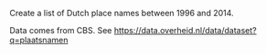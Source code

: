 Create a list of Dutch place names between 1996 and 2014. 

Data comes from CBS. See https://data.overheid.nl/data/dataset?q=plaatsnamen